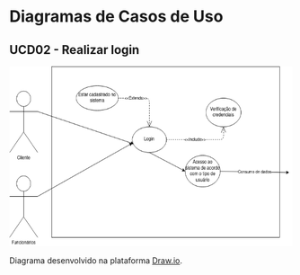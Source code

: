 # Diagramas de Casos de Uso

## UCD02 - Realizar login
<div class="toolgrid">
	<div>
        <img height="320px" src="../../../../img/diagramas-casos-uso/diagramas-v1/uc02.png"> 
    </div>
</div>
<p align="justify">Diagrama desenvolvido na plataforma <a href = "https://app.diagrams.net/">Draw.io</a>.</p>